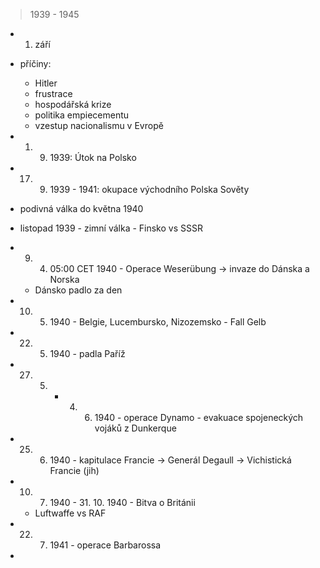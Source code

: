 > 1939 - 1945

- 1. září
- příčiny:
	- Hitler
	- frustrace
	- hospodářská krize
	- politika empiecementu
	- vzestup nacionalismu v Evropě

- 1. 9. 1939: Útok na Polsko
- 17. 9. 1939 - 1941: okupace východního Polska Sověty
- podivná válka do května 1940
- listopad 1939 - zimní válka - Finsko vs SSSR
- 9. 4. 05:00 CET 1940 - Operace Weserübung -> invaze do Dánska a Norska
	- Dánsko padlo za den
- 10. 5. 1940 - Belgie, Lucembursko, Nizozemsko - Fall Gelb
- 22. 5. 1940 - padla Paříž
- 27. 5. - 4. 6. 1940 - operace Dynamo - evakuace spojeneckých vojáků z Dunkerque
- 25. 6. 1940 - kapitulace Francie
	-> Generál Degaull 
	-> Vichistická Francie (jih)
- 10. 7. 1940 - 31. 10. 1940 - Bitva o Británii
	- Luftwaffe vs RAF
- 22. 7. 1941 - operace Barbarossa
- 